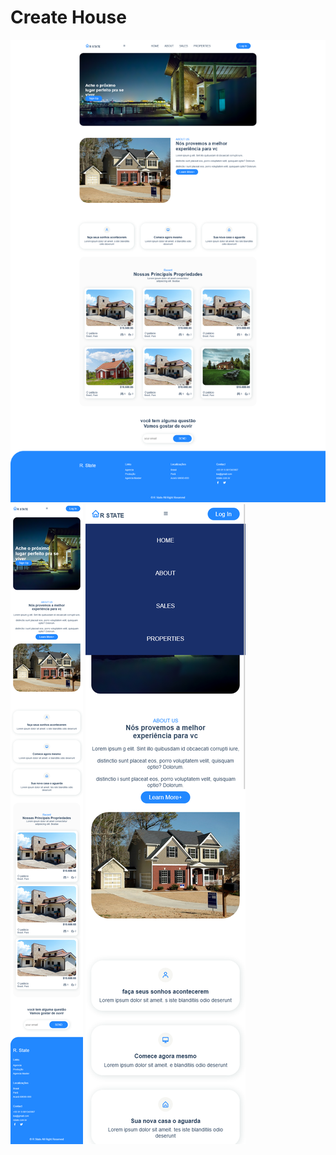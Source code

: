 <h1 text-align="center"> Create House </h1>
<img src="./DesignResponsiveWebHouse.png" title="template create house" />

<div "style =    display: flex;
    align-items: center; flex-direction: column; top:0;" >
<img src="./responsive01.png" title="template create house responsive 02" />
<img src="./responsive02.png" title="template create house responsive 01" />
</div>


